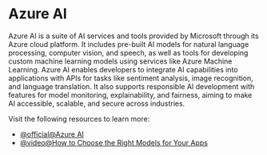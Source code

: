 # Azure AI

Azure AI is a suite of AI services and tools provided by Microsoft through its Azure cloud platform. It includes pre-built AI models for natural language processing, computer vision, and speech, as well as tools for developing custom machine learning models using services like Azure Machine Learning. Azure AI enables developers to integrate AI capabilities into applications with APIs for tasks like sentiment analysis, image recognition, and language translation. It also supports responsible AI development with features for model monitoring, explainability, and fairness, aiming to make AI accessible, scalable, and secure across industries.

Visit the following resources to learn more:

- [@official@Azure AI](https://azure.microsoft.com/en-gb/solutions/ai)
- [@video@How to Choose the Right Models for Your Apps](https://www.youtube.com/watch?v=sx_uGylH8eg)